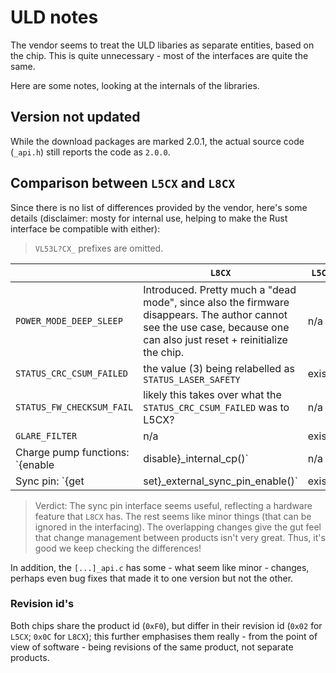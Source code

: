 # ULD notes

The vendor seems to treat the ULD libaries as separate entities, based on the chip. This is quite unnecessary - most of the interfaces are quite the same. 

Here are some notes, looking at the internals of the libraries.

## Version not updated

While the download packages are marked 2.0.1, the actual source code (`_api.h`) still reports the code as `2.0.0`.

## Comparison between `L5CX` and `L8CX`

Since there is no list of differences provided by the vendor, here's some details (disclaimer: mosty for internal use, helping to make the Rust interface be compatible with either):

>`VL53L?CX_` prefixes are omitted.

||`L8CX`|`L5CX`|rustify|
|---|---|---|---|
|`POWER_MODE_DEEP_SLEEP`|Introduced. Pretty much a "dead mode", since also the firmware disappears. The author cannot see the use case, because one can also just reset + reinitialize the chip.|n/a|Likely not getting supported.|
|`STATUS_CRC_CSUM_FAILED`|the value (3) being relabelled as `STATUS_LASER_SAFETY`|exists|
|`STATUS_FW_CHECKSUM_FAIL`|likely this takes over what the `STATUS_CRC_CSUM_FAILED` was to L5CX?|n/a|
|`GLARE_FILTER`|n/a|exists|
|Charge pump functions: `{enable|disable}_internal_cp()`|n/a|exists|
|Sync pin: `{get|set}_external_sync_pin_enable()`|exists|n/a|

>Verdict: The sync pin interface seems useful, reflecting a hardware feature that `L8CX` has. The rest seems like minor things (that can be ignored in the interfacing). The overlapping changes give the gut feel that change management between products isn't very great. Thus, it's good we keep checking the differences!

In addition, the `[...]_api.c` has some - what seem like minor - changes, perhaps even bug fixes that made it to one version but not the other.

### Revision id's

Both chips share the product id (`0xF0`), but differ in their revision id (`0x02` for `L5CX`; `0x0C` for `L8CX`); this further emphasises them really - from the point of view of software - being revisions of the same product, not separate products.

